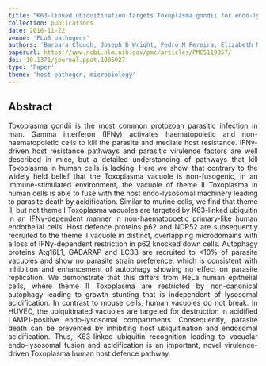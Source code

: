 ```yaml
---
title: "K63-linked ubiquitination targets Toxoplasma gondii for endo-lysosomal destruction in IFNγ-stimulated human cells"
collection: publications
date: 2016-11-22
venue: 'PLoS pathogens'
authors: 'Barbara Clough, Joseph D Wright, Pedro M Pereira, Elizabeth M Hirst, Ashleigh C Johnston, Ricardo Henriques, Eva-Maria Frickel'
paperurl: https://www.ncbi.nlm.nih.gov/pmc/articles/PMC5119857/
doi: 10.1371/journal.ppat.1006027
type: 'Paper'
theme: 'host-pathogen, microbiology'
---
```


<h2> Abstract </h2>
<p align= "justify">
Toxoplasma gondii is the most common protozoan parasitic infection in man. Gamma interferon (IFNγ) activates haematopoietic and non-haematopoietic cells to kill the parasite and mediate host resistance. IFNγ-driven host resistance pathways and parasitic virulence factors are well described in mice, but a detailed understanding of pathways that kill Toxoplasma in human cells is lacking. Here we show, that contrary to the widely held belief that the Toxoplasma vacuole is non-fusogenic, in an immune-stimulated environment, the vacuole of theme II Toxoplasma in human cells is able to fuse with the host endo-lysosomal machinery leading to parasite death by acidification. Similar to murine cells, we find that theme II, but not theme I Toxoplasma vacuoles are targeted by K63-linked ubiquitin in an IFNγ-dependent manner in non-haematopoetic primary-like human endothelial cells. Host defence proteins p62 and NDP52 are subsequently recruited to the theme II vacuole in distinct, overlapping microdomains with a loss of IFNγ-dependent restriction in p62 knocked down cells. Autophagy proteins Atg16L1, GABARAP and LC3B are recruited to <10% of parasite vacuoles and show no parasite strain preference, which is consistent with inhibition and enhancement of autophagy showing no effect on parasite replication. We demonstrate that this differs from HeLa human epithelial cells, where theme II Toxoplasma are restricted by non-canonical autophagy leading to growth stunting that is independent of lysosomal acidification. In contrast to mouse cells, human vacuoles do not break. In HUVEC, the ubiquitinated vacuoles are targeted for destruction in acidified LAMP1-positive endo-lysosomal compartments. Consequently, parasite death can be prevented by inhibiting host ubiquitination and endosomal acidification. Thus, K63-linked ubiquitin recognition leading to vacuolar endo-lysosomal fusion and acidification is an important, novel virulence-driven Toxoplasma human host defence pathway.
